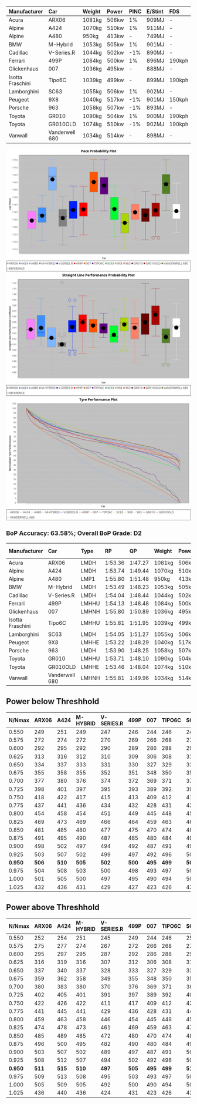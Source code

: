 | Manufacturer     | Car            | Weight | Power | PINC    | E/Stint | FDS     |
|:-|:-|:-|:-|:-|:-|:-|
| Acura            | ARX06          | 1081kg | 506kw | 1%      | 909MJ   |    -    |
| Alpine           | A424           | 1070kg | 510kw | 1%      | 911MJ   |    -    |
| Alpine           | A480           | 950kg  | 413kw |    -    | 749MJ   |    -    |
| BMW              | M-Hybrid       | 1053kg | 505kw | 1%      | 901MJ   |    -    |
| Cadillac         | V-Series.R     | 1044kg | 502kw | -1%     | 890MJ   |    -    |
| Ferrari          | 499P           | 1084kg | 500kw | 1%      | 896MJ   | 190kph  |
| Glickenhaus      | 007            | 1036kg | 495kw |    -    | 888MJ   |    -    |
| Isotta Fraschini | Tipo6C         | 1039kg | 499kw |    -    | 899MJ   | 190kph  |
| Lamborghini      | SC63           | 1055kg | 506kw | 1%      | 902MJ   |    -    |
| Peugeot          | 9X8            | 1040kg | 517kw | -1%     | 901MJ   | 150kph  |
| Porsche          | 963            | 1058kg | 507kw | -1%     | 893MJ   |    -    |
| Toyota           | GR010          | 1090kg | 504kw | 1%      | 900MJ   | 190kph  |
| Toyota           | GR010OLD       | 1074kg | 510kw | -1%     | 902MJ   | 190kph  |
| Vanwall          | Vanderwell 680 | 1034kg | 514kw |    -    | 898MJ   |    -    |

![PACECHART](./IMG/ACOMETHOD.png)
![STRAIGHTLINEPERFORMANCECHART](./IMG/ACOMETHOD_sp.png)
![TYREPERFORMANCECHART](./IMG/ACOMETHOD_tw.png)

### BoP Accuracy: 63.58%; Overall BoP Grade: D2
| Manufacturer     | Car            | Type  | RP      | QP      | Weight | Power¹ | Threshhold | PINC    | Power² | E/Stint | AVG Vmax  | FDS     | RDLC | L/Stint | BOP-Grade | Model Accuracy | Model Points | Match% |
|:-|:-|:-|:-|:-|:-|:-|:-|:-|:-|:-|:-|:-|:-|:-|:-|:-|:-|:-|
| Acura            | ARX06          | LMDH  | 1:53.36 | 1:47.27 | 1081kg | 506kw  | 210.0kph   | 1%      | 511kw  |  909MJ  | 275.29kph |    -    | 0.99 | 35      | -E2       | 100.00%        | 995          | 50.72% |
| Alpine           | A424           | LMDH  | 1:53.74 | 1:49.44 | 1070kg | 510kw  | 210.0kph   | 1%      | 515kw  |  911MJ  | 276.61kph |    -    | 0.99 | 35      | -C2       | 100.00%        | 642          | 70.12% |
| Alpine           | A480           | LMP1  | 1:55.80 | 1:51.48 |  950kg | 413kw  | 210.0kph   |    -    | 413kw  |  749MJ  | 270.69kph |    -    | 0.97 | 33      | +E1       | 60.26%         | 849          | 59.93% |
| BMW              | M-Hybrid       | LMDH  | 1:53.49 | 1:48.23 | 1053kg | 505kw  | 210.0kph   | 1%      | 510kw  |  901MJ  | 273.56kph |    -    | 1.01 | 35      | -D2       | 100.00%        | 1714         | 62.40% |
| Cadillac         | V-Series.R     | LMDH  | 1:54.04 | 1:48.44 | 1044kg | 502kw  | 210.0kph   | -1%     | 497kw  |  890MJ  | 276.13kph |    -    | 1.01 | 35      | -A2       | 98.95%         | 2271         | 90.43% |
| Ferrari          | 499P           | LMHHU | 1:54.13 | 1:48.48 | 1084kg | 500kw  | 210.0kph   | 1%      | 505kw  |  896MJ  | 276.42kph | 190kph  | 1.01 | 35      | -A2       | 99.93%         | 2718         | 91.54% |
| Glickenhaus      | 007            | LMHNH | 1:55.80 | 1:50.89 | 1036kg | 495kw  | 210.0kph   |    -    | 495kw  |  888MJ  | 276.97kph |    -    | 0.95 | 35      | +Ω1       | 96.34%         | 1634         | 46.22% |
| Isotta Fraschini | Tipo6C         | LMHHU | 1:55.81 | 1:51.95 | 1039kg | 499kw  | 210.0kph   |    -    | 499kw  |  899MJ  | 276.50kph | 190kph  | 1.07 | 35      | +Ω1       | 92.36%         | 133          | 8.22%  |
| Lamborghini      | SC63           | LMDH  | 1:54.05 | 1:51.27 | 1055kg | 506kw  | 210.0kph   | 1%      | 511kw  |  902MJ  | 275.07kph |    -    | 1.04 | 35      | -A2       | 96.54%         | 418          | 92.04% |
| Peugeot          | 9X8            | LMHHE | 1:53.22 | 1:48.29 | 1040kg | 517kw  | 210.0kph   | -1%     | 512kw  |  901MJ  | 278.19kph | 150kph  | 1.02 | 35      | -E1       | 88.68%         | 2617         | 57.30% |
| Porsche          | 963            | LMDH  | 1:53.90 | 1:48.25 | 1058kg | 507kw  | 210.0kph   | -1%     | 502kw  |  893MJ  | 276.22kph |    -    | 1.00 | 35      | -B2       | 99.98%         | 6168         | 83.08% |
| Toyota           | GR010          | LMHHU | 1:53.71 | 1:48.10 | 1090kg | 504kw  | 210.0kph   | 1%      | 509kw  |  900MJ  | 276.53kph | 190kph  | 1.00 | 35      | -C1       | 98.53%         | 3557         | 75.91% |
| Toyota           | GR010OLD       | LMHHE | 1:53.46 | 1:48.04 | 1074kg | 510kw  | 210.0kph   | -1%     | 505kw  |  902MJ  | 279.16kph | 190kph  | 1.02 | 35      | -D1       | 92.01%         | 1427         | 67.42% |
| Vanwall          | Vanderwell 680 | LMHNH | 1:55.81 | 1:49.96 | 1034kg | 514kw  | 210.0kph   |    -    | 514kw  |  898MJ  | 275.22kph |    -    | 1.00 | 35      | +Ω1       | 94.62%         | 633          | 34.80% |

## Power below Threshhold
| N/Nmax    | ARX06   | A424    | M-HYBRID | V-SERIES.R | 499P    | 007     | TIPO6C  | SC63    | 9X8     | 963     | GR010   | GR010OLD | VANDERWELL 680 | ​     | RPM      | A480    |
|:-|:-|:-|:-|:-|:-|:-|:-|:-|:-|:-|:-|:-|:-|:-|:-|:-|
|  0.550    |  249    |  251    |  249     |  247       |  246    |  244    |  246    |  249    |  255    |  250    |  248    |  251     |  253           |  ​    |   --     |   -     |
|  0.575    |  272    |  274    |  272     |  270       |  269    |  266    |  268    |  272    |  278    |  273    |  271    |  274     |  276           |  ​    |   --     |   -     |
|  0.600    |  292    |  295    |  292     |  290       |  289    |  286    |  288    |  292    |  298    |  293    |  291    |  295     |  297           |  ​    |   --     |   -     |
|  0.625    |  313    |  316    |  312     |  310       |  309    |  306    |  308    |  313    |  320    |  314    |  312    |  316     |  318           |  ​    |   --     |   -     |
|  0.650    |  334    |  337    |  333     |  331       |  330    |  327    |  329    |  334    |  341    |  335    |  333    |  337     |  339           |  ​    |   --     |   -     |
|  0.675    |  355    |  358    |  355     |  352       |  351    |  348    |  350    |  355    |  363    |  356    |  354    |  358     |  361           |  ​    |   --     |   -     |
|  0.700    |  377    |  380    |  376     |  374       |  372    |  369    |  371    |  377    |  385    |  377    |  375    |  380     |  383           |  ​    |   --     |   -     |
|  0.725    |  398    |  401    |  397     |  395       |  393    |  389    |  392    |  398    |  407    |  399    |  396    |  401     |  404           |  ​    |   --     |   -     |
|  0.750    |  418    |  422    |  417     |  415       |  413    |  409    |  412    |  418    |  427    |  419    |  416    |  422     |  425           |  ​    |   --     |   -     |
|  0.775    |  437    |  441    |  436     |  434       |  432    |  428    |  431    |  437    |  446    |  438    |  435    |  441     |  444           |  ​    |  5000    |  242    |
|  0.800    |  454    |  458    |  454     |  451       |  449    |  445    |  448    |  454    |  464    |  455    |  453    |  458     |  462           |  ​    |  5500    |  286    |
|  0.825    |  469    |  473    |  469     |  466       |  464    |  459    |  463    |  469    |  479    |  470    |  468    |  473     |  477           |  ​    |  6000    |  320    |
|  0.850    |  481    |  485    |  480     |  477       |  475    |  470    |  474    |  481    |  491    |  482    |  479    |  485     |  488           |  ​    |  6500    |  361    |
|  0.875    |  491    |  495    |  490     |  487       |  485    |  480    |  484    |  491    |  502    |  492    |  489    |  495     |  499           |  ​    |  7000    |  404    |
|  0.900    |  498    |  502    |  497     |  494       |  492    |  487    |  491    |  498    |  509    |  499    |  496    |  502     |  506           |  ​    |  7500    |  414    |
|  0.925    |  503    |  507    |  502     |  499       |  497    |  492    |  496    |  503    |  514    |  504    |  501    |  507     |  511           |  ​    |  8000    |  410    |
| **0.950** | **506** | **510** | **505**  | **502**    | **500** | **495** | **499** | **506** | **517** | **507** | **504** | **510**  | **514**        | **​** | **8500** | **413** |
|  0.975    |  504    |  508    |  503     |  500       |  498    |  493    |  497    |  504    |  515    |  505    |  502    |  508     |  512           |  ​    |  9000    |  207    |
|  1.000    |  501    |  505    |  500     |  497       |  495    |  490    |  494    |  501    |  511    |  502    |  499    |  505     |  508           |  ​    |   --     |   -     |
|  1.025    |  432    |  436    |  431     |  429       |  427    |  423    |  426    |  432    |  441    |  433    |  430    |  436     |  439           |  ​    |   --     |   -     |

## Power above Threshhold
| N/Nmax    | ARX06   | A424    | M-HYBRID | V-SERIES.R | 499P    | 007     | TIPO6C  | SC63    | 9X8     | 963     | GR010   | GR010OLD | VANDERWELL 680 | ​     | RPM      | A480    |
|:-|:-|:-|:-|:-|:-|:-|:-|:-|:-|:-|:-|:-|:-|:-|:-|:-|
|  0.550    |  252    |  254    |  251     |  245       |  249    |  244    |  246    |  252    |  252    |  247    |  251    |  249     |  253           |  ​    |   --     |   -     |
|  0.575    |  275    |  277    |  274     |  267       |  272    |  266    |  268    |  275    |  275    |  270    |  274    |  272     |  276           |  ​    |   --     |   -     |
|  0.600    |  295    |  297    |  295     |  287       |  292    |  286    |  288    |  295    |  296    |  290    |  294    |  292     |  297           |  ​    |   --     |   -     |
|  0.625    |  316    |  319    |  316     |  307       |  312    |  306    |  308    |  316    |  317    |  310    |  315    |  312     |  318           |  ​    |   --     |   -     |
|  0.650    |  337    |  340    |  337     |  328       |  333    |  327    |  329    |  337    |  338    |  331    |  336    |  333     |  339           |  ​    |   --     |   -     |
|  0.675    |  359    |  362    |  358     |  349       |  355    |  348    |  350    |  359    |  359    |  352    |  357    |  355     |  361           |  ​    |   --     |   -     |
|  0.700    |  380    |  383    |  380     |  370       |  376    |  369    |  371    |  380    |  381    |  374    |  379    |  376     |  383           |  ​    |   --     |   -     |
|  0.725    |  402    |  405    |  401     |  391       |  397    |  389    |  392    |  402    |  403    |  395    |  400    |  397     |  404           |  ​    |   --     |   -     |
|  0.750    |  422    |  426    |  422     |  411       |  417    |  409    |  412    |  422    |  423    |  415    |  421    |  417     |  425           |  ​    |   --     |   -     |
|  0.775    |  441    |  445    |  441     |  429       |  436    |  428    |  431    |  441    |  442    |  434    |  440    |  436     |  444           |  ​    |  5000    |  242    |
|  0.800    |  459    |  463    |  458     |  446       |  454    |  445    |  448    |  459    |  460    |  451    |  457    |  454     |  462           |  ​    |  5500    |  286    |
|  0.825    |  474    |  478    |  473     |  461       |  469    |  459    |  463    |  474    |  475    |  466    |  472    |  469     |  477           |  ​    |  6000    |  320    |
|  0.850    |  485    |  489    |  485     |  472       |  480    |  470    |  474    |  485    |  486    |  477    |  484    |  480     |  488           |  ​    |  6500    |  361    |
|  0.875    |  496    |  500    |  495     |  482       |  490    |  480    |  484    |  496    |  497    |  487    |  494    |  490     |  499           |  ​    |  7000    |  404    |
|  0.900    |  503    |  507    |  502     |  489       |  497    |  487    |  491    |  503    |  504    |  494    |  501    |  497     |  506           |  ​    |  7500    |  414    |
|  0.925    |  508    |  512    |  507     |  494       |  502    |  492    |  496    |  508    |  509    |  499    |  506    |  502     |  511           |  ​    |  8000    |  410    |
| **0.950** | **511** | **515** | **510**  | **497**    | **505** | **495** | **499** | **511** | **512** | **502** | **509** | **505**  | **514**        | **​** | **8500** | **413** |
|  0.975    |  509    |  513    |  508     |  495       |  503    |  493    |  497    |  509    |  510    |  500    |  507    |  503     |  512           |  ​    |  9000    |  207    |
|  1.000    |  505    |  509    |  505     |  492       |  500    |  490    |  494    |  505    |  506    |  497    |  504    |  500     |  508           |  ​    |   --     |   -     |
|  1.025    |  436    |  440    |  436     |  424       |  431    |  423    |  426    |  436    |  437    |  429    |  435    |  431     |  439           |  ​    |   --     |   -     |
